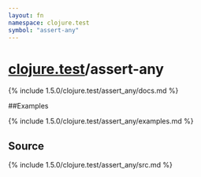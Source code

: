 ```yaml
---
layout: fn
namespace: clojure.test
symbol: "assert-any"
---
```


# [clojure.test](../)/assert-any

{% include 1.5.0/clojure.test/assert_any/docs.md %}

##Examples

{% include 1.5.0/clojure.test/assert_any/examples.md %}
## Source
{% include 1.5.0/clojure.test/assert_any/src.md %}

